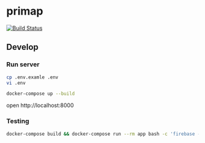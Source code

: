 # primap
[![Build Status](https://github.com/sue445/primap/workflows/build/badge.svg?branch=master)](https://github.com/sue445/primap/actions?query=workflow%3Abuild)

## Develop
### Run server
```bash
cp .env.examle .env
vi .env

docker-compose up --build
```

open http://localhost:8000

### Testing
```bash
docker-compose build && docker-compose run --rm app bash -c 'firebase --project test emulators:exec --only firestore,pubsub "make test"'
```
